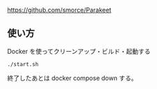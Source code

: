 https://github.com/smorce/Parakeet


## 使い方
Docker を使ってクリーンアップ・ビルド・起動する
```
./start.sh
```

終了したあとは
docker compose down
する。



